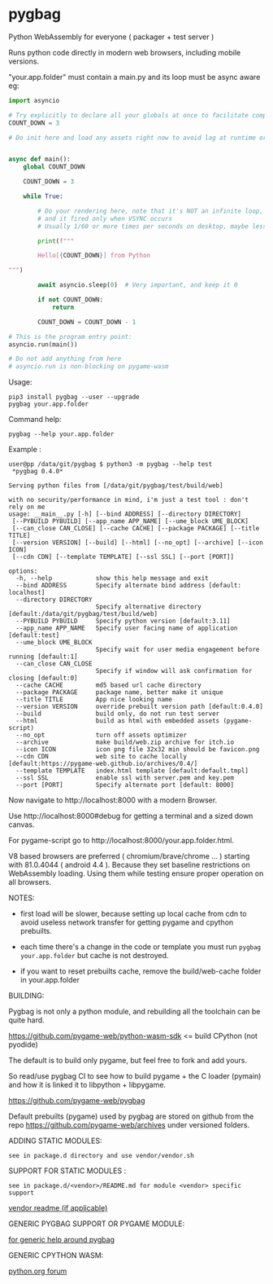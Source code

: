 # pygbag

Python WebAssembly for everyone ( packager + test server )

Runs python code directly in modern web browsers, including mobile versions.

"your.app.folder" must contain a main.py and its loop must be async aware eg:

```py
import asyncio

# Try explicitly to declare all your globals at once to facilitate compilation later.
COUNT_DOWN = 3

# Do init here and load any assets right now to avoid lag at runtime or network errors.


async def main():
    global COUNT_DOWN

    COUNT_DOWN = 3

    while True:

        # Do your rendering here, note that it's NOT an infinite loop,
        # and it fired only when VSYNC occurs
        # Usually 1/60 or more times per seconds on desktop, maybe less on some mobile devices

        print(f"""

        Hello[{COUNT_DOWN}] from Python

""")

        await asyncio.sleep(0)  # Very important, and keep it 0

        if not COUNT_DOWN:
            return

        COUNT_DOWN = COUNT_DOWN - 1

# This is the program entry point:
asyncio.run(main())

# Do not add anything from here
# asyncio.run is non-blocking on pygame-wasm
```

Usage:

    pip3 install pygbag --user --upgrade
    pygbag your.app.folder

Command help:

    pygbag --help your.app.folder


Example :

```
user@pp /data/git/pygbag $ python3 -m pygbag --help test
 *pygbag 0.4.0*

Serving python files from [/data/git/pygbag/test/build/web]

with no security/performance in mind, i'm just a test tool : don't rely on me
usage: __main__.py [-h] [--bind ADDRESS] [--directory DIRECTORY]
 [--PYBUILD PYBUILD] [--app_name APP_NAME] [--ume_block UME_BLOCK]
 [--can_close CAN_CLOSE] [--cache CACHE] [--package PACKAGE] [--title TITLE]
 [--version VERSION] [--build] [--html] [--no_opt] [--archive] [--icon ICON]
 [--cdn CDN] [--template TEMPLATE] [--ssl SSL] [--port [PORT]]

options:
  -h, --help            show this help message and exit
  --bind ADDRESS        Specify alternate bind address [default: localhost]
  --directory DIRECTORY
                        Specify alternative directory [default:/data/git/pygbag/test/build/web]
  --PYBUILD PYBUILD     Specify python version [default:3.11]
  --app_name APP_NAME   Specify user facing name of application [default:test]
  --ume_block UME_BLOCK
                        Specify wait for user media engagement before running [default:1]
  --can_close CAN_CLOSE
                        Specify if window will ask confirmation for closing [default:0]
  --cache CACHE         md5 based url cache directory
  --package PACKAGE     package name, better make it unique
  --title TITLE         App nice looking name
  --version VERSION     override prebuilt version path [default:0.4.0]
  --build               build only, do not run test server
  --html                build as html with embedded assets (pygame-script)
  --no_opt              turn off assets optimizer
  --archive             make build/web.zip archive for itch.io
  --icon ICON           icon png file 32x32 min should be favicon.png
  --cdn CDN             web site to cache locally [default:https://pygame-web.github.io/archives/0.4/]
  --template TEMPLATE   index.html template [default:default.tmpl]
  --ssl SSL             enable ssl with server.pem and key.pem
  --port [PORT]         Specify alternate port [default: 8000]
```

Now navigate to http://localhost:8000 with a modern Browser.

Use http://localhost:8000#debug for getting a terminal and a sized down canvas.

For pygame-script go to http://localhost:8000/your.app.folder.html.



V8 based browsers are preferred ( chromium/brave/chrome ... )
starting with 81.0.4044 ( android 4.4 ).
Because they set baseline restrictions on WebAssembly loading.
Using them while testing ensure proper operation on all browsers.


NOTES:

 - first load will be slower, because setting up local cache from cdn to avoid
useless network transfer for getting pygame and cpython prebuilts.

 - each time there's a change in the code or template you must run `pygbag your.app.folder`
   but cache is not destroyed.

 - if you want to reset prebuilts cache, remove the build/web-cache folder in
   your.app.folder


BUILDING:

Pygbag is not only a python module, and rebuilding all the toolchain can be quite hard.

https://github.com/pygame-web/python-wasm-sdk  <= build CPython (not pyodide)

The default is to build only pygame, but feel free to fork and add yours.

So read/use pygbag CI to see how to build pygame + the C loader (pymain) and
how it is linked it to libpython + libpygame.

https://github.com/pygame-web/pygbag

Default prebuilts (pygame) used by pygbag are stored on github
from the repo https://github.com/pygame-web/archives under versioned folders.


ADDING STATIC MODULES:

    see in package.d directory and use vendor/vendor.sh


SUPPORT FOR STATIC MODULES :

    see in package.d/<vendor>/README.md for module <vendor> specific support


[vendor readme (if applicable)](vendor/README.md)



GENERIC PYGBAG SUPPORT OR PYGAME MODULE:

[for generic help around pygbag](https://github.com/pygame-web/pygbag/blob/main/packages.d/pygame/README.md)

GENERIC CPYTHON WASM:

[python.org forum](https://discuss.python.org/c/webassembly/28)
